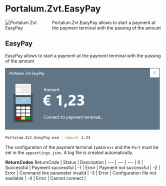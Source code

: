 # Portalum.Zvt.EasyPay

<img src="https://raw.githubusercontent.com/Portalum/Portalum.Zvt/main/doc/logo.png" width="150" title="Portalum Zvt EasyPay" alt="Portalum Zvt EasyPay" align="left">

Portalum.Zvt.EasyPay allows to start a payment at the payment terminal with the passing of the amount

## EasyPay
EasyPay allows to start a payment at the payment terminal with the passing of the amount

![Portalum.Zvt.EasyPay](/doc/EasyPay.png)

```bash
Portalum.Zvt.EasyPay.exe --amount 1.23
```

The configuration of the payment terminal `IpAddress` and the `Port` must be set in the `appsettings.json`. A log file is created automatically.

**ReturnCodes**
ReturnCode | Status | Description | 
--- | --- | --- |
0 | Successful | Payment successful |
-1 | Error | Payment not successful |
-2 | Error | Command line parameter invalid |
-3 | Error | Configuration file not available |
-4 | Error | Cannot connect |